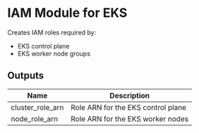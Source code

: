 # IAM Module for EKS

Creates IAM roles required by:

- EKS control plane
- EKS worker node groups

## Outputs

| Name              | Description                         |
|-------------------|-------------------------------------|
| cluster_role_arn  | Role ARN for the EKS control plane  |
| node_role_arn     | Role ARN for the EKS worker nodes   |
